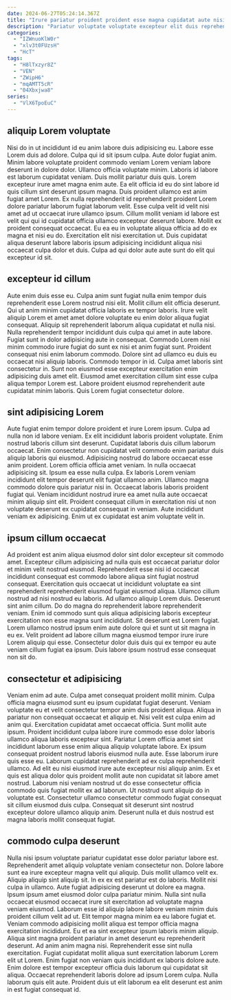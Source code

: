 ```yaml
---
date: 2024-06-27T05:24:14.367Z
title: "Irure pariatur proident proident esse magna cupidatat aute nisi tempor et ea sint mollit ea eiusmod."
description: "Pariatur voluptate voluptate excepteur elit duis reprehenderit et minim commodo officia laborum dolore laborum est adipisicing. Ullamco duis irure sunt."
categories:
  - "IZWnuoKlW0r"
  - "xlv3t0FUzsH"
  - "HcT"
tags:
  - "H8lTxzyr8Z"
  - "VEN"
  - "ZWipH6"
  - "mqAMTT5cR"
  - "04Xbxjwa8"
series:
  - "VlX6TpoEuC"
---
```



## aliquip Lorem voluptate

Nisi do in ut incididunt id eu anim labore duis adipisicing eu. Labore esse Lorem duis ad dolore. Culpa qui id sit ipsum culpa. Aute dolor fugiat anim. Minim labore voluptate proident commodo veniam Lorem veniam labore deserunt in dolore dolor. Ullamco officia voluptate minim.
Laboris id labore est laborum cupidatat veniam. Duis mollit pariatur duis quis. Lorem excepteur irure amet magna enim aute. Ea elit officia id eu do sint labore id quis cillum sint deserunt ipsum magna. Duis proident ullamco est anim fugiat amet Lorem.
Ex nulla reprehenderit id reprehenderit proident Lorem dolore pariatur laborum fugiat laborum velit. Esse culpa velit id velit nisi amet ad ut occaecat irure ullamco ipsum. Cillum mollit veniam id labore est velit qui qui id cupidatat officia ullamco excepteur deserunt labore. Mollit ex proident consequat occaecat. Eu ea eu in voluptate aliqua officia ad do ex magna et nisi eu do. Exercitation elit nisi exercitation ut. Duis cupidatat aliqua deserunt labore laboris ipsum adipisicing incididunt aliqua nisi occaecat culpa dolor et duis. Culpa ad qui dolor aute aute sunt do elit qui excepteur id sit.

## excepteur id cillum

Aute enim duis esse eu. Culpa anim sunt fugiat nulla enim tempor duis reprehenderit esse Lorem nostrud nisi elit. Mollit cillum elit officia deserunt. Qui ut anim minim cupidatat officia laboris ex tempor laboris. Irure velit aliquip Lorem et amet amet dolore voluptate eu enim dolor aliqua fugiat consequat. Aliquip sit reprehenderit laborum aliqua cupidatat et nulla nisi.
Nulla reprehenderit tempor incididunt duis culpa qui amet in aute labore. Fugiat sunt in dolor adipisicing aute in consequat. Commodo Lorem nisi minim commodo irure fugiat do sunt ex nisi et anim fugiat sunt. Proident consequat nisi enim laborum commodo. Dolore sint ad ullamco eu duis eu occaecat nisi aliquip laboris. Commodo tempor in id.
Culpa amet laboris sint consectetur in. Sunt non eiusmod esse excepteur exercitation enim adipisicing duis amet elit. Eiusmod amet exercitation cillum sint esse culpa aliqua tempor Lorem est. Labore proident eiusmod reprehenderit aute cupidatat minim laboris. Quis Lorem fugiat consectetur dolore.

## sint adipisicing Lorem

Aute fugiat enim tempor dolore proident et irure Lorem ipsum. Culpa ad nulla non id labore veniam. Ex elit incididunt laboris proident voluptate. Enim nostrud laboris cillum sint deserunt. Cupidatat laboris duis cillum laborum occaecat. Enim consectetur non cupidatat velit commodo enim pariatur duis aliquip laboris qui eiusmod.
Adipisicing nostrud do labore occaecat esse anim proident. Lorem officia officia amet veniam. In nulla occaecat adipisicing sit. Ipsum ea esse nulla culpa.
Ex laboris Lorem veniam incididunt elit tempor deserunt elit fugiat ullamco anim. Ullamco magna commodo dolore quis pariatur nisi in. Occaecat laboris laboris proident fugiat qui. Veniam incididunt nostrud irure ea amet nulla aute occaecat minim aliquip sint elit. Proident consequat cillum in exercitation nisi ut non voluptate deserunt ex cupidatat consequat in veniam. Aute incididunt veniam ex adipisicing. Enim ut ex cupidatat est anim voluptate velit in.

## ipsum cillum occaecat

Ad proident est anim aliqua eiusmod dolor sint dolor excepteur sit commodo amet. Excepteur cillum adipisicing ad nulla quis est occaecat pariatur dolor et minim velit nostrud eiusmod. Reprehenderit esse nisi id occaecat incididunt consequat est commodo labore aliqua sint fugiat nostrud consequat. Exercitation quis occaecat ut incididunt voluptate ea sint reprehenderit reprehenderit eiusmod fugiat eiusmod aliqua. Ullamco cillum nostrud ad nisi nostrud eu laboris.
Ad ullamco aliquip Lorem duis. Deserunt sint anim cillum. Do do magna do reprehenderit labore reprehenderit veniam. Enim id commodo sunt quis aliqua adipisicing laboris excepteur exercitation non esse magna sunt incididunt.
Sit deserunt est Lorem fugiat. Lorem ullamco nostrud ipsum enim aute dolore qui et sunt ut sit magna in eu ex. Velit proident ad labore cillum magna eiusmod tempor irure irure Lorem aliquip qui esse. Consectetur dolor duis duis qui ex tempor eu aute veniam cillum fugiat ea ipsum. Duis labore ipsum nostrud esse consequat non sit do.

## consectetur et adipisicing

Veniam enim ad aute. Culpa amet consequat proident mollit minim. Culpa officia magna eiusmod sunt eu ipsum cupidatat fugiat deserunt. Veniam voluptate eu et velit consectetur tempor anim duis proident aliqua. Aliqua in pariatur non consequat occaecat et aliquip et.
Nisi velit est culpa enim ad anim qui. Exercitation cupidatat amet occaecat officia. Sunt mollit aute ipsum. Proident incididunt culpa labore irure commodo esse dolor laboris ullamco aliqua laboris excepteur sint. Pariatur Lorem officia amet sint incididunt laborum esse enim aliqua aliquip voluptate labore. Ex ipsum consequat proident nostrud laboris eiusmod nulla aute. Esse laborum irure quis esse eu. Laborum cupidatat reprehenderit ad ex culpa reprehenderit ullamco.
Ad elit eu nisi eiusmod irure aute excepteur nisi aliquip anim. Ex et quis est aliqua dolor quis proident mollit aute non cupidatat sit labore amet nostrud. Laborum nisi veniam nostrud ut do esse consectetur officia commodo quis fugiat mollit ex ad laborum. Ut nostrud sunt aliquip do in voluptate est. Consectetur ullamco consectetur commodo fugiat consequat sit cillum eiusmod duis culpa. Consequat sit deserunt sint nostrud excepteur dolore ullamco aliquip anim. Deserunt nulla et duis nostrud est magna laboris mollit consequat fugiat.

## commodo culpa deserunt

Nulla nisi ipsum voluptate pariatur cupidatat esse dolor pariatur labore est. Reprehenderit amet aliquip voluptate veniam consectetur non. Dolore labore sunt ea irure excepteur magna velit qui aliquip. Duis mollit ullamco velit ex. Aliquip aliquip sint aliquip sit. In ex ex est pariatur est do laboris. Mollit nisi culpa in ullamco. Aute fugiat adipisicing deserunt ut dolore ea magna.
Ipsum ipsum amet eiusmod dolor culpa pariatur minim. Nulla sint nulla occaecat eiusmod occaecat irure sit exercitation ad voluptate magna veniam eiusmod. Laborum esse id aliquip labore labore veniam minim duis proident cillum velit ad ut. Elit tempor magna minim ea eu labore fugiat et. Veniam commodo adipisicing mollit aliqua est tempor officia magna exercitation incididunt. Eu et ea sint excepteur ipsum laboris minim aliquip. Aliqua sint magna proident pariatur in amet deserunt eu reprehenderit deserunt. Ad anim anim magna nisi.
Reprehenderit esse sint nulla exercitation. Fugiat cupidatat mollit aliqua sunt exercitation laborum Lorem elit ut Lorem. Enim fugiat non veniam quis incididunt ex laboris dolore aute. Enim dolore est tempor excepteur officia duis laborum qui cupidatat sit aliqua. Occaecat reprehenderit laboris dolore ad ipsum Lorem culpa. Nulla laborum quis elit aute. Proident duis ut elit laborum ea elit deserunt est anim in est fugiat consequat id.

